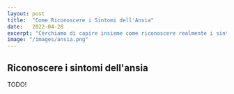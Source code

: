 ```yaml
---
layout: post
title:  "Come Riconoscere i Sintomi dell'Ansia"
date:   2022-04-28
excerpt: "Cerchiamo di capire insieme come riconoscere realmente i sintomi dell'ansia"
image: "/images/ansia.png"
---
```


## Riconoscere i sintomi dell'ansia
TODO!